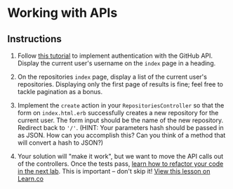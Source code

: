 # Working with APIs

## Instructions

1. Follow [this tutorial](https://github.com/learn-co-curriculum/web-auth-readme) to implement authentication with the GitHub API. Display the current user's username on the `index` page in a heading.

2. On the repositories `index` page, display a list of the current user's repositories. Displaying only the first page of results is fine; feel free to tackle pagination as a bonus.

3. Implement the `create` action in your `RepositoriesController` so that the form on `index.html.erb` successfully creates a new repository for the current user. The form input should be the name of the new repository. Redirect back to `'/'`. (HINT: Your parameters hash should be passed in as JSON. How can you accomplish this? Can you think of a method that will convert a hash to JSON?)

4. Your solution will "make it work", but we want to move the API calls out of the controllers. Once the tests pass, [learn how to refactor your code in the next lab](https://github.com/learn-co-curriculum/rails-refactoring-apis). This is important – don't skip it!
<a href='https://learn.co/lessons/rails-github-api' data-visibility='hidden'>View this lesson on Learn.co</a>
